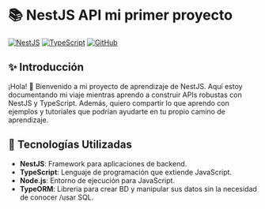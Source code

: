 # 📚 NestJS API mi primer proyecto

[![NestJS](https://img.shields.io/badge/NestJS-E0234E?style=flat&logo=nestjs&logoColor=white)](https://nestjs.com/)
[![TypeScript](https://img.shields.io/badge/TypeScript-007ACC?style=flat&logo=typescript&logoColor=white)](https://www.typescriptlang.org/)
[![GitHub](https://img.shields.io/badge/GitHub-181717?style=flat&logo=github&logoColor=white)](https://github.com/yourusername/yourrepository)

## ✨ Introducción

¡Hola! 👋 Bienvenido a mi proyecto de aprendizaje de NestJS. Aquí estoy documentando mi viaje mientras aprendo a construir APIs robustas con NestJS y TypeScript. Además, quiero compartir lo que aprendo con ejemplos y tutoriales que podrían ayudarte en tu propio camino de aprendizaje.

## 🚀 Tecnologías Utilizadas

- **NestJS**: Framework para aplicaciones de backend.
- **TypeScript**: Lenguaje de programación que extiende JavaScript.
- **Node.js**: Entorno de ejecución para JavaScript.
- **TypeORM**: Libreria para crear BD y manipular sus datos sin la necesidad de conocer /usar SQL.

